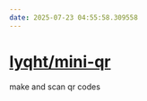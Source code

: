```yaml
---
date: 2025-07-23 04:55:58.309558
---
```


# [lyqht/mini-qr](https://github.com/lyqht/mini-qr)

make and scan qr codes
